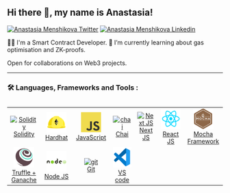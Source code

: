 <h2> Hi there 👋, my name is Anastasia! </h2>

  <!-- Socials: -->

[![Anastasia Menshikova Twitter](https://img.shields.io/badge/Twitter-1DA1F2?style=for-the-badge&logo=twitter&logoColor=white)](https://twitter.com/AnaMenshikova)
[![Anastasia Menshikova Linkedin](https://img.shields.io/badge/LinkedIn-0077B5?style=for-the-badge&logo=linkedin&logoColor=white)](https://www.linkedin.com/in/anastasia-menshikova/)

  <!-- Info: -->

👨‍💻 I'm a Smart Contract Developer.
🌱 I’m currently learning about gas optimisation and ZK-proofs.

Open for collaborations on Web3 projects.

---

  <!-- Languages and tools: -->

### :hammer_and_wrench: Languages, Frameworks and Tools :

  <div>
  <table align="left">
  <tr>
    <td align="center" width="96">
      <a href="https://soliditylang.org" target="_blank" rel="noreferrer">
      <img src="https://cdn.icon-icons.com/icons2/2107/PNG/512/file_type_solidity_icon_130156.png" width="48" height="48" alt="Solidity" />
      <br>Solidity
    </td>
    <td align="center" width="96">
      <a href="https://hardhat.org" target="_blank" rel="noreferrer">
      <img src="https://github.com/vscode-icons/vscode-icons/blob/master/icons/file_type_hardhat.svg" width="48" height="48" alt="Hardhat" />
      <br>Hardhat
    </td>
    <td align="center" width="96">
      <a href="https://www.javascript.com" target="_blank" rel="noreferrer">
      <img src="https://github.com/devicons/devicon/blob/master/icons/javascript/javascript-original.svg" alt="JavaScript" width="48" height="48"/> 
      <br>JavaScript
    </td>
    <td align="center" width="96">
      <a href="https://www.chaijs.com" target="_blank" rel="noreferrer">
      <img src="https://cdn.worldvectorlogo.com/logos/chai.svg" alt="chai" width="48" height="48"/> 
      <br>Chai
    </td>
    <td align="center" width="96">
      <a href="https://nextjs.org" target="_blank" rel="noreferrer">
      <img src="https://raw.githubusercontent.com/samfromaway/samfromaway/master/.github/images/nextjs.png" width="48" height="48" alt="Next JS" />
      <br>Next JS
    </td>
    <td align="center" width="96">
      <a href="https://reactjs.org" target="_blank" rel="noreferrer">
      <img src="https://github.com/vscode-icons/vscode-icons/blob/master/icons/file_type_reactjs.svg" alt="react" width="48" height="48"/> 
      <br>React JS
    </td>
    <td align="center" width="96">
      <a href="https://mochajs.org" target="_blank" rel="noreferrer">
      <img src="https://github.com/devicons/devicon/blob/master/icons/mocha/mocha-plain.svg" alt="mocha" width="48" height="48"/> 
      <br>Mocha Framework
    </td>
  </tr>
  <tr>
    <td align="center" width="96">
      <a href="https://trufflesuite.com/truffle/" target="_blank" rel="noreferrer">
      <img src="https://github.com/vscode-icons/vscode-icons/blob/master/icons/file_type_truffle.svg" alt="mocha" width="48" height="48"/> 
      <br>Truffle + Ganache
    </td>
    <td align="center" width="96">
      <a href="https://nodejs.org" target="_blank" rel="noreferrer">
      <img src="https://raw.githubusercontent.com/devicons/devicon/master/icons/nodejs/nodejs-original-wordmark.svg" alt="Truffle" width="48" height="48"/> 
      <br>Node JS
    </td>
    <td align="center" width="96">
      <a href="https://git-scm.com" target="_blank" rel="noreferrer">
      <img src="https://www.vectorlogo.zone/logos/git-scm/git-scm-icon.svg" alt="git" width="48" height="48"/> 
      <br>Git
    </td>
    <td align="center" width="96">
      <a href="https://code.visualstudio.com" target="_blank" rel="noreferrer">
      <img src="https://github.com/vscode-icons/vscode-icons/blob/master/icons/file_type_vscode.svg" alt="git" width="48" height="48"/> 
      <br>VS code
    </td>
  </tr>

  </table>
